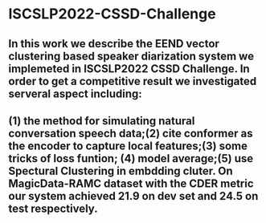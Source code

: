 # ISCSLP2022-CSSD-Challenge
## 	In this work we describe the EEND vector clustering  based speaker diarization system we implemeted in ISCSLP2022 CSSD Challenge. In order to get a competitive result we investigated serveral aspect including: 

## (1) the method for simulating natural conversation speech data;(2) cite conformer as the encoder to capture local features;(3) some tricks of loss funtion; (4) model average;(5) use Spectural Clustering in embdding cluter.  On MagicData-RAMC dataset with the CDER metric our system achieved  21.9 on dev set and 24.5 on test respectively.
